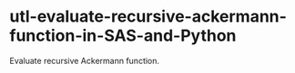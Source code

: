 # utl-evaluate-recursive-ackermann-function-in-SAS-and-Python
Evaluate recursive Ackermann function.
